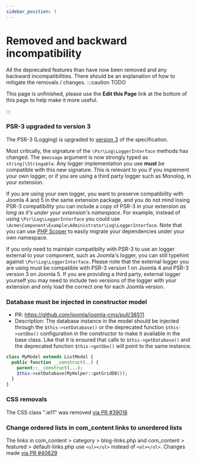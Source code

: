 ```yaml
---
sidebar_position: 3
---
```


Removed and backward incompatibility
===============
All the deprecated features than have now been removed and any backward incompatibilities.
There should be an explanation of how to mitigate the removals / changes.
:::caution TODO

This page is unfinished, please use the **Edit this Page** link at the bottom of this page to help make it more useful.

:::

### PSR-3 upgraded to version 3

The PSR-3 (Logging) is upgraded to [version 3](https://github.com/php-fig/log/tree/3.0.0) of the specification.

Most critically, the signature of the `\Psr\Log\LoggerInterface` methods has changed. The `$message` argument is now strongly typed as `string|\Stringable`. Any logger implementation you use **must** be compatible with this new signature. This is relevant to you if you implement your own logger, or if you are using a third party logger such as Monolog, in your extension.

If you are using your own logger, you want to preserve compatibility with Joomla 4 and 5 in the same extension package, and you do not mind losing PSR-3 compatibility you can include a copy of PSR-3 in your extension _as long as it's under your extension's namespace_. For example, instead of using `\Psr\Log\LoggerInterface` you could use `\Acme\Component\Example\Administrator\Log\LoggerInterface`. Note that you can use [PHP Scoper](https://github.com/humbug/php-scoper) to easily migrate your dependencies under your own namespace.

If you only need to maintain compatibilty with PSR-3 to use an logger external to your component, such as Joomla's logger, you can still typehint against `\Psr\Log\LoggerInterface`. Please note that the external logger you are using must be compatible with PSR-3 version 1 on Joomla 4 and PSR-3 version 3 on Joomla 5. If you are providing a third party, external logger yourself you may need to include two versions of the logger with your extension and only load the correct one for each Joomla version.

### Database must be injected in constructor model
- PR: https://github.com/joomla/joomla-cms/pull/38511
- Description: The database instance in the model should be injected through the `$this->setDatabase()` or the deprecated function `$this->setDbo()`  configuration in the constructor to make it available in the base class. Like that it is ensured that calls to `$this->getDatabase()` and the deprecated function `$this->getDbo()` will point to the same instance.

```php
class MyModel extends ListModel {
  public function __construct(..) {
    parent::__construct(...);
    $this->setDatabase(MyHelper::getGridDB());
  }
}
```

### CSS removals
The CSS class ".ie11" was removed [via PR #39018](https://github.com/joomla/joomla-cms/pull/39018)

### Change ordered lists in com_content links to unordered lists
The links in com_content > category > blog-links.php and com_content > featured > default-links.php use `<ul></ul>` instead of `<ol></ol>`.
Changes made [via PR #40629](https://github.com/joomla/joomla-cms/pull/40629) 
